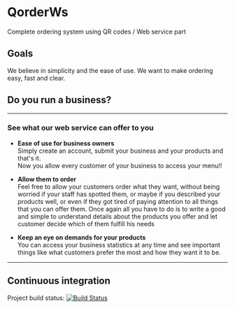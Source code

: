 # QorderWs

Complete ordering system using QR codes / Web service part

## Goals
We believe in simplicity and the ease of use. We want to make ordering easy, fast and clear.

## Do you run a business?
------------------------
### See what our web service can offer to you

* **Ease of use for business owners**<br>
  Simply create an account, submit your business and your products and that's it.<br>
  Now you allow every customer of your business to access your menu!!
  
* **Allow them to order**<br>
  Feel free to allow your customers order what they want, without being worried if your staff has spotted them,
  or maybe if you described your products well, or even if they got tired of paying attention 
  to all things that you can offer them.
  Once again all you have to do is to write a good and simple to understand details about the products you offer 
  and let customer decide which of them fulfill his needs
  
* **Keep an eye on demands for your products**<br>
  You can access your business statistics at any time and see important things like 
  what customers prefer the most and how they want it to be.

-------------------------
## Continuous integration
Project build status: [![Build Status](https://api.travis-ci.org/repositories/Qorder/QorderWS.png?branch=dev)](https://travis-ci.org/Qorder/QorderWS)

